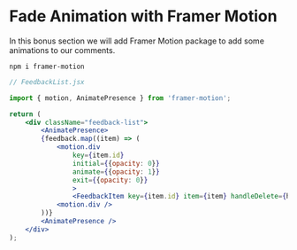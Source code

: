 # **Fade Animation with Framer Motion**

In this bonus section we will add Framer Motion package to add some animations to our comments.

```npm
npm i framer-motion
```

```jsx
// FeedbackList.jsx

import { motion, AnimatePresence } from 'framer-motion';

return (
	<div className="feedback-list">
        <AnimatePresence>
		{feedback.map((item) => (
            <motion.div
                key={item.id}
                initial={{opacity: 0}}
                animate={{opacity: 1}}
                exit={{opacity: 0}}
                >
			    <FeedbackItem key={item.id} item={item} handleDelete={handleDelete} />
            <motion.div />
		))}
        <AnimatePresence />
	</div>
);
```
